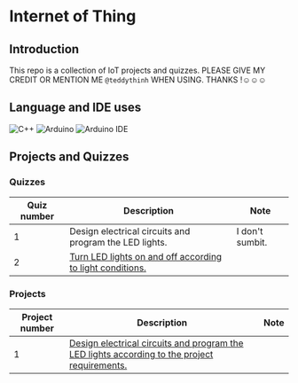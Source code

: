 # Internet of Thing

## Introduction

This repo is a collection of IoT projects and quizzes.
PLEASE GIVE MY CREDIT OR MENTION ME `@teddythinh` WHEN USING. THANKS !☺️☺️☺️

## Language and IDE uses

![C++](https://img.shields.io/badge/c++-%2300599C.svg?style=for-the-badge&logo=c%2B%2B&logoColor=white) ![Arduino](https://img.shields.io/badge/-Arduino-00979D?style=for-the-badge&logo=Arduino&logoColor=white)
![Arduino IDE](https://img.shields.io/badge/Arduino_IDE-00979D?style=for-the-badge&logo=arduino&logoColor=white)

## Projects and Quizzes

### Quizzes

| Quiz number | Description                                               | Note            |
|-------------|-----------------------------------------------------------|-----------------|
| 1           | Design electrical circuits and program the LED lights.    | I don't sumbit. |
| 2           | [Turn LED lights on and off according to light conditions.](https://github.com/teddythinh/Internet-of-Thing/blob/main/quiz02.ino) |                 |

### Projects

| Project number | Description                                               | Note            |
|----------------|-----------------------------------------------------------|-----------------|
| 1              | [Design electrical circuits and program the LED lights according to the project requirements.](https://github.com/teddythinh/Internet-of-Thing/blob/main/quiz02.ino) |              |
